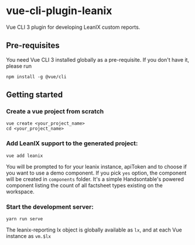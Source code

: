 # vue-cli-plugin-leanix

Vue CLI 3 plugin for developing LeanIX custom reports.

## Pre-requisites

You need Vue CLI 3 installed globally as a pre-requisite. If you don't have it, please run

```
npm install -g @vue/cli

```

## Getting started

### Create a vue project from scratch
```
vue create <your_project_name>
cd <your_project_name>
```

### Add LeanIX support to the generated project:
```
vue add leanix
```
You will be prompted to for your leanix instance, apiToken and to choose if you want to use a demo component. If you pick `yes` option, the component will be created in `components` folder. It's a simple Handsontable's powered component listing the count of all factsheet types existing on the workspace.

### Start the development server:
```
yarn run serve
```

The leanix-reporting lx object is globally available as ```lx```, and at each Vue instance as ```vm.$lx```
